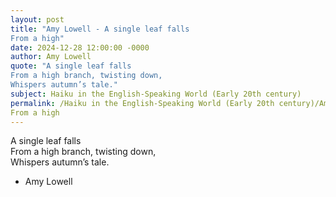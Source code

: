 ```yaml
---
layout: post
title: "Amy Lowell - A single leaf falls  
From a high"
date: 2024-12-28 12:00:00 -0000
author: Amy Lowell
quote: "A single leaf falls  
From a high branch, twisting down,  
Whispers autumn’s tale."
subject: Haiku in the English-Speaking World (Early 20th century)
permalink: /Haiku in the English-Speaking World (Early 20th century)/Amy Lowell/Amy Lowell - A single leaf falls  
From a high
---
```


A single leaf falls  
From a high branch, twisting down,  
Whispers autumn’s tale.

- Amy Lowell
